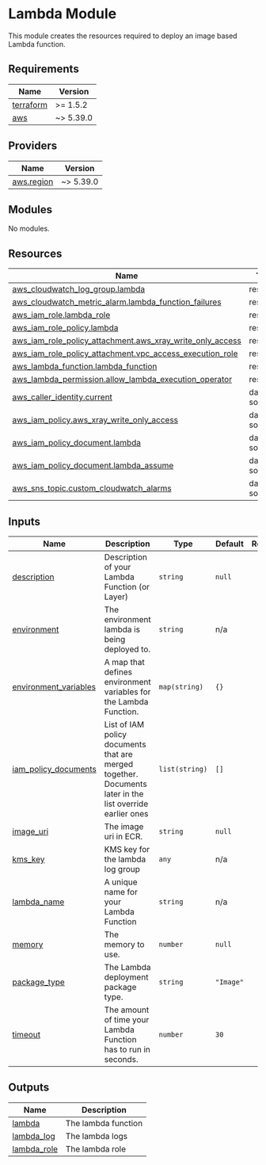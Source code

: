 # Lambda Module

This module creates the resources required to deploy an image based Lambda function.

<!-- BEGIN_TF_DOCS -->
## Requirements

| Name | Version |
|------|---------|
| <a name="requirement_terraform"></a> [terraform](#requirement\_terraform) | >= 1.5.2 |
| <a name="requirement_aws"></a> [aws](#requirement\_aws) | ~> 5.39.0 |

## Providers

| Name | Version |
|------|---------|
| <a name="provider_aws.region"></a> [aws.region](#provider\_aws.region) | ~> 5.39.0 |

## Modules

No modules.

## Resources

| Name | Type |
|------|------|
| [aws_cloudwatch_log_group.lambda](https://registry.terraform.io/providers/hashicorp/aws/latest/docs/resources/cloudwatch_log_group) | resource |
| [aws_cloudwatch_metric_alarm.lambda_function_failures](https://registry.terraform.io/providers/hashicorp/aws/latest/docs/resources/cloudwatch_metric_alarm) | resource |
| [aws_iam_role.lambda_role](https://registry.terraform.io/providers/hashicorp/aws/latest/docs/resources/iam_role) | resource |
| [aws_iam_role_policy.lambda](https://registry.terraform.io/providers/hashicorp/aws/latest/docs/resources/iam_role_policy) | resource |
| [aws_iam_role_policy_attachment.aws_xray_write_only_access](https://registry.terraform.io/providers/hashicorp/aws/latest/docs/resources/iam_role_policy_attachment) | resource |
| [aws_iam_role_policy_attachment.vpc_access_execution_role](https://registry.terraform.io/providers/hashicorp/aws/latest/docs/resources/iam_role_policy_attachment) | resource |
| [aws_lambda_function.lambda_function](https://registry.terraform.io/providers/hashicorp/aws/latest/docs/resources/lambda_function) | resource |
| [aws_lambda_permission.allow_lambda_execution_operator](https://registry.terraform.io/providers/hashicorp/aws/latest/docs/resources/lambda_permission) | resource |
| [aws_caller_identity.current](https://registry.terraform.io/providers/hashicorp/aws/latest/docs/data-sources/caller_identity) | data source |
| [aws_iam_policy.aws_xray_write_only_access](https://registry.terraform.io/providers/hashicorp/aws/latest/docs/data-sources/iam_policy) | data source |
| [aws_iam_policy_document.lambda](https://registry.terraform.io/providers/hashicorp/aws/latest/docs/data-sources/iam_policy_document) | data source |
| [aws_iam_policy_document.lambda_assume](https://registry.terraform.io/providers/hashicorp/aws/latest/docs/data-sources/iam_policy_document) | data source |
| [aws_sns_topic.custom_cloudwatch_alarms](https://registry.terraform.io/providers/hashicorp/aws/latest/docs/data-sources/sns_topic) | data source |

## Inputs

| Name | Description | Type | Default | Required |
|------|-------------|------|---------|:--------:|
| <a name="input_description"></a> [description](#input\_description) | Description of your Lambda Function (or Layer) | `string` | `null` | no |
| <a name="input_environment"></a> [environment](#input\_environment) | The environment lambda is being deployed to. | `string` | n/a | yes |
| <a name="input_environment_variables"></a> [environment\_variables](#input\_environment\_variables) | A map that defines environment variables for the Lambda Function. | `map(string)` | `{}` | no |
| <a name="input_iam_policy_documents"></a> [iam\_policy\_documents](#input\_iam\_policy\_documents) | List of IAM policy documents that are merged together. Documents later in the list override earlier ones | `list(string)` | `[]` | no |
| <a name="input_image_uri"></a> [image\_uri](#input\_image\_uri) | The image uri in ECR. | `string` | `null` | no |
| <a name="input_kms_key"></a> [kms\_key](#input\_kms\_key) | KMS key for the lambda log group | `any` | n/a | yes |
| <a name="input_lambda_name"></a> [lambda\_name](#input\_lambda\_name) | A unique name for your Lambda Function | `string` | n/a | yes |
| <a name="input_memory"></a> [memory](#input\_memory) | The memory to use. | `number` | `null` | no |
| <a name="input_package_type"></a> [package\_type](#input\_package\_type) | The Lambda deployment package type. | `string` | `"Image"` | no |
| <a name="input_timeout"></a> [timeout](#input\_timeout) | The amount of time your Lambda Function has to run in seconds. | `number` | `30` | no |

## Outputs

| Name | Description |
|------|-------------|
| <a name="output_lambda"></a> [lambda](#output\_lambda) | The lambda function |
| <a name="output_lambda_log"></a> [lambda\_log](#output\_lambda\_log) | The lambda logs |
| <a name="output_lambda_role"></a> [lambda\_role](#output\_lambda\_role) | The lambda role |
<!-- END_TF_DOCS -->
